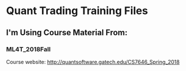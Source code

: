 # Quant Trading Training Files

## I'm Using Course Material From:
### ML4T_2018Fall
Course website: http://quantsoftware.gatech.edu/CS7646_Spring_2018

